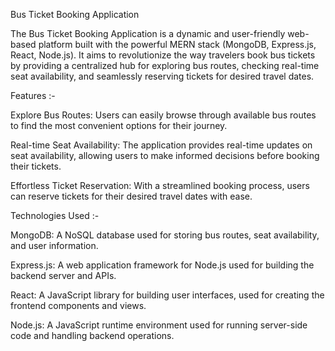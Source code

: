Bus Ticket Booking Application

The Bus Ticket Booking Application is a dynamic and user-friendly web-based platform built with the powerful MERN stack (MongoDB, Express.js, React, Node.js). 
It aims to revolutionize the way travelers book bus tickets by providing a centralized hub for exploring bus routes, checking real-time seat availability, and 
seamlessly reserving tickets for desired travel dates.

Features :-

Explore Bus Routes: Users can easily browse through available bus routes to find the most convenient options for their journey.

Real-time Seat Availability: The application provides real-time updates on seat availability, allowing users to make informed decisions before booking their tickets.

Effortless Ticket Reservation: With a streamlined booking process, users can reserve tickets for their desired travel dates with ease.



Technologies Used :-

MongoDB: A NoSQL database used for storing bus routes, seat availability, and user information.

Express.js: A web application framework for Node.js used for building the backend server and APIs.

React: A JavaScript library for building user interfaces, used for creating the frontend components and views.

Node.js: A JavaScript runtime environment used for running server-side code and handling backend operations.
